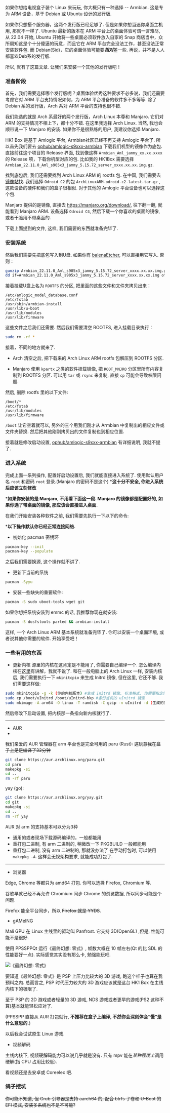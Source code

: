 如果你想给电视盒子装个 Linux 来玩玩, 你大概只有一种选择 -- Armbian. 这是专为 ARM 设备，基于 Debian 或 Ubuntu 设计的发行版.

如果你只想搭个服务器，这两个发行版已经足够了. 但是如果你想当迷你桌面主机用, 那就不一样了.
Ubuntu 最新的版本在 ARM 平台上的桌面体验可谓一言难尽, 从 22.04 开始, Ubuntu 开始将一些桌面必须软件放入自家的 Snap 商店当中，众所周知这是个十分傻逼的玩意，而且它在 ARM 平台完全没法工作，甚至没法正常安装软件包.
而 Debian(Sid)，它的桌面体验可能要***相对***差一些. 再说，并不是人人都喜欢Deb系的发行版.

所以, 就有了这篇文章. 让我们来安装一个其他的发行版吧！

### 准备阶段
首先，我们需要选择哪个发行版呢？桌面体验优秀这种要求不必多说，我们还需要考虑它对 ARM 平台支持情况如何，为 ARM 平台准备的软件多不多等等.
除了 Debian 系的发行版，Arch 系对 ARM 平台的支持也很不错.

我们能选的就是 Arch 系最好的两个发行版，Arch Linux 本尊和 Manjaro. 它们对 ARM 的支持情况不相上下，都十分不错.
在这里我选择 Arch Linux. 当然, 我也会顺带说一下 Manjaro 的安装.
如果你不是很熟练的用户, 我建议你选择 Manjaro.

HK1 Box 是基于 Amlogic 平台, Armbian社区已经不再支持 Amlogic 平台了. 所以首先我们要去 [ophub/amlogic-s9xxx-armbian](https://github.com/ophub/amlogic-s9xxx-armbian/) 下载我们机型的镜像作为底包.
直接前往这个项目的 Release 界面, 找到像这样 `Armbian_Aml_jammy_xx.xx.xxxx` 的 Release 项，下载你机型对应的包. 比如我的 HK1Box 需要选择 `Armbian_22.11.0_Aml_s905x3_jammy_5.15.72_server_xxxx.xx.xx.img.gz`.

找到底包后, 我们还需要找到 Arch Linux ARM 的 rootfs 包. 在中国, 我们需要去[镜像站](https://mirrors.tuna.tsinghua.edu.cn/archlinuxarm/os/)找.
我们选择 `Odroid C2` 的包 `ArchLinuxARM-odroid-c2-latest.tar.gz` , 这款设备的硬件和我们的盒子很相似. 对于其他的 Amlogic 平台设备也可以选择这个包.

Manjaro 提供的是镜像, 直接去 https://manjaro.org/download/, 往下翻一翻, 就能看到 Manjaro ARM.
设备选择 `Odroid C4`, 然后下载一个你喜欢的桌面的镜像, 或者干脆用不带桌面的.

下载上面提到的文件, 这样, 我们需要的东西就准备完毕了.

### 安装系统
然后我们需要先把底包写入到U盘. 如果你有 [balenaEtcher](https://www.balena.io/etcher/), 可以直接用它写入. 否则：
```bash
gunzip Armbian_22.11.0_Aml_s905x3_jammy_5.15.72_server_xxxx.xx.xx.img.gz # 使用 gunzip 解压镜像, 你需要把文件名替换为你自己的
dd if=Armbian_22.11.0_Aml_s905x3_jammy_5.15.72_server_xxxx.xx.xx.img of=/dev/sdx # 使用 dd 写入， 你需要把文件名和设备路径替换为你自己的
```
接着挂载U盘上名为 `ROOTFS` 的分区, 把里面的这些文件和文件夹拷贝出来：
```
/etc/amlogic_model_database.conf
/etc/fstab
/usr/sbin/armbian-install
/usr/lib/u-boot
/usr/lib/modules
/usr/lib/firmware
```
这些文件之后我们还需要. 然后我们需要清空 ROOTFS, 进入挂载目录执行：
```bash
sudo rm -rf *
```
接着，不同的地方就来了.
- Arch
清空之后, 把下载来的 Arch Linux ARM rootfs 包解压到 ROOTFS 分区.

- Manjaro
使用 `kpartx` 之类的软件挂载镜像, 把 `ROOT_MNJRO` 分区里所有内容复制到 ROOTFS 分区. 可以用 `tar` 或 `rsync` 来复制, 直接 `cp` 可能会导致权限问题.

然后, 删除 rootfs 里的以下文件:
```
/boot/*
/etc/fstab
/usr/lib/modules
/usr/lib/firmware
```
`/boot` 让它空着就可以, 另外的三个用我们刚才从 Armbian 中复制出的相应文件或文件夹替换.
然后把其他刚刚拷贝出的文件复制也到相应位置.

接着就是修改启动设置, [ophub/amlogic-s9xxx-armbian](https://github.com/ophub/amlogic-s9xxx-armbian/) 有详细说明, 我就不提了.

### 进入系统

完成上面一系列操作, 配置好启动设置后, 我们就能直接进入系统了.
使用默认用户名 `root` 和密码 `root` 登录.(Manjaro 的密码不是这个)
***这十分不安全, 你进入系统后应该立刻修改**

***如果你安装的是 Manjaro, 不用看下面这一段. Manjaro 的镜像都是配置好的, 如果你选了带桌面的镜像, 那应该会直接进入桌面.**

在我们开始安装各种软件之前, 我们需要先执行一下以下的命令:

***以下操作默认你已经正常连接网络.**

- 初始化 pacman 密钥环
```bash
pacman-key --init
pacman-key --populate
```

之后我们需要换源, 这个操作就不讲了.

- 更新下当前的系统
```bash
pacman -Syyu
```

- 安装一些缺失的重要软件:
```bash
pacman -S sudo uboot-tools wget git
```

如果你想把系统安装到 emmc 的话, 我推荐你现在就安装:
```bash
pacman -S dosfstools parted && armbian-install
```

这样, 一个 Arch Linux ARM 基本系统就准备完毕了. 你可以安装一个桌面环境, 或者说其他你需要的软件. 开始享受吧！


### 一些有用的东西

- 更新内核
源里的内核在这肯定是不能用了, 你需要自己编译一个.
怎么编译内核在[这里](https://github.com/ophub/amlogic-s9xxx-armbian/tree/main/compile-kernel)有讲解，我就不说了.
和在一般电脑上的 Arch Linux 一样, 安装内核后, 我们需要执行一下 `mkinitcpio` 来生成 Initrd 镜像, 但在这里, 它还不够. 
我们需要这样做: 
```bash
sudo mkinitcpio -g -k (你的内核版本) #生成 Initrd 镜像, 标准格式. 你需要指定你的内核版本.
sudo cp /boot/uInitrd /boot/uInitrd-bkp #备份当前的 uInitrd 镜像
sudo mkimage -A arm64 -O linux -T ramdisk -C gzip -n uInitrd -d (生成的镜像位置) /boot/uInitrd #把新生成的 Initrd 镜像转换成 u-Boot 格式, 这样才能正常启动.
```
然后修改下启动设置, 把内核那一条指向新内核就行了.

---

- AUR
- 
我们亲爱的 AUR 管理器在 arm 平台也是完全可用的
paru (Rust): ~~这玩意我在盒子上足足编译了32分钟~~
```bash
git clone https://aur.archlinux.org/paru.git
cd paru
makepkg -si
cd ..
rm -rf paru
```
yay (go):
```bash
git clone https://aur.archlinux.org/yay.git
cd git
makepkg -si
cd ..
rm -rf yay
```
AUR 对 arm 的支持基本可以分为3种
- 通用的或者现场下载源码编译的，一般都能用
- 重打包二进制, 有 arm 二进制的, 稍微改一下 PKGBUILD 一般都能用
- 重打包二进制, 没有 arm 二进制的, 那就没办法了
在手动打包时, 可以使用 `makepkg -A`. 这样会无视架构要求, 就能成功打包了.

---

- 浏览器
  
Edge, Chrome 等都只为 amd64 打包. 你可以选择 Firefox, Chromium 等.

谷歌早就已经不再允许 Chromium 同步 Chrome 的浏览数据, 所以同步可能是个问题.

Firefox 能全平台同步，所以 ~~Firefox 就是 YYDS~~.

- gAMeING

Mali GPU 在 Linux 主线里的驱动叫 Panfrost. 它支持 3D(OpenGL) ,但是, 性能可能不是很好.

使用 PPSSPPQt 运行《最终幻想: 零式》, 帧数大概在 10 帧左右(Qt 的比 SDL 的性能要好一点). 实际感觉其实没有那么卡, 勉强能玩吧.

![《最终幻想: 零式》](imgs/ff0.png)


要知道《最终幻想: 零式》是 PSP 上压力比较大的 3D 游戏, 跑这个样子也算在我预料之内. 总而言之, PSP 时代压力较大的 3D 游戏应该就是这台 HK1 Box 在主线内核下的极限了.

至于 PSP 的 2D 游戏或者轻量的 3D 游戏, NDS 游戏或者更早的游戏(PS2 这种不算)基本就能轻松应对了.

(PPSSPP 直接从 AUR 打包就行, **不推荐在盒子上编译, 不然你会深刻体会“慢”是什么意思的.**)

以后我会试试原生 Linux 游戏.

- 视频解码

主线内核下, 视频硬解码能力可以说几乎就是没有. 只有 mpv 能在*某种程度上*调用硬解(指 CPU 占用比较低).

看视频还是去安卓或 Coreelec 吧.

### 鸽子挖坑
~~你可能不知道, 但 Grub 引导器是支持 aarch64 的, 配合 btrfs 子卷和 U-Boot 的 EFI 模式, 安装多系统也不是不可能?~~
